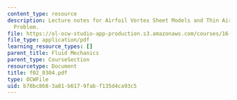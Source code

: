 ```yaml
---
content_type: resource
description: Lecture notes for Airfoil Vortex Sheet Models and Thin Airfoil Analysis
  Problem.
file: https://ol-ocw-studio-app-production.s3.amazonaws.com/courses/16-01-unified-engineering-i-ii-iii-iv-fall-2005-spring-2006/b78bc8683a81b6179fabf135d4ca93c5_f02_0304.pdf
file_type: application/pdf
learning_resource_types: []
parent_title: Fluid Mechanics
parent_type: CourseSection
resourcetype: Document
title: f02_0304.pdf
type: OCWFile
uid: b78bc868-3a81-b617-9fab-f135d4ca93c5
---
```

